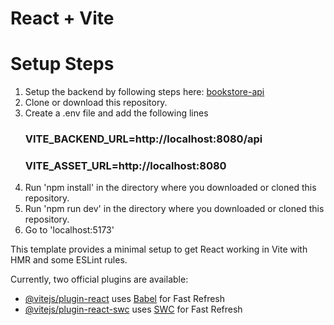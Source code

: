 # React + Vite

# Setup Steps
1. Setup the backend by following steps here: [bookstore-api](https://github.com/oyemayanq/bookstore-api)
2. Clone or download this repository.
3. Create a .env file and add the following lines
     ### VITE_BACKEND_URL=http://localhost:8080/api
     ### VITE_ASSET_URL=http://localhost:8080
4. Run 'npm install' in the directory where you downloaded or cloned this repository.
5. Run 'npm run dev' in the directory where you downloaded or cloned this repository.
6. Go to 'localhost:5173'

This template provides a minimal setup to get React working in Vite with HMR and some ESLint rules.

Currently, two official plugins are available:

- [@vitejs/plugin-react](https://github.com/vitejs/vite-plugin-react/blob/main/packages/plugin-react/README.md) uses [Babel](https://babeljs.io/) for Fast Refresh
- [@vitejs/plugin-react-swc](https://github.com/vitejs/vite-plugin-react-swc) uses [SWC](https://swc.rs/) for Fast Refresh
